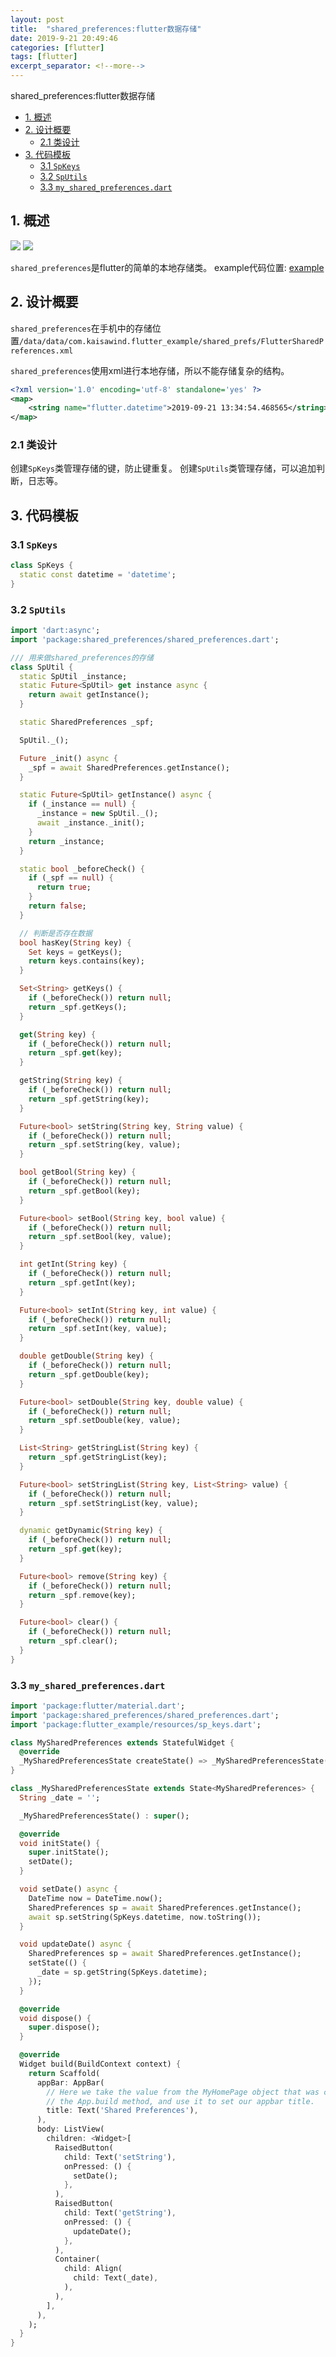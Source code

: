 ```yaml
---
layout: post
title:  "shared_preferences:flutter数据存储"
date: 2019-9-21 20:49:46
categories: [flutter]
tags: [flutter]
excerpt_separator: <!--more-->
---
```

shared_preferences:flutter数据存储
<!--more-->
<!-- @import "[TOC]" {cmd="toc" depthFrom=1 depthTo=6 orderedList=false} -->

<!-- code_chunk_output -->

- [1. 概述](#1-概述)
- [2. 设计概要](#2-设计概要)
  - [2.1 类设计](#21-类设计)
- [3. 代码模板](#3-代码模板)
  - [3.1 `SpKeys`](#31-spkeys)
  - [3.2 `SpUtils`](#32-sputils)
  - [3.3 `my_shared_preferences.dart`](#33-my_shared_preferencesdart)

<!-- /code_chunk_output -->


## 1. 概述

<img src="https://img.shields.io/pub/v/shared_preferences" />
<img src="https://img.shields.io/badge/flutter-v1.10.4--pre.53-blue" />

`shared_preferences`是flutter的简单的本地存储类。
example代码位置: [example](https://github.com/kaisawind/flutter_example/tree/d26ccf85cc04cde8c8eaab901f16244784921e92)

## 2. 设计概要

`shared_preferences`在手机中的存储位置`/data/data/com.kaisawind.flutter_example/shared_prefs/FlutterSharedPreferences.xml`

`shared_preferences`使用xml进行本地存储，所以不能存储复杂的结构。
```xml
<?xml version='1.0' encoding='utf-8' standalone='yes' ?>
<map>
    <string name="flutter.datetime">2019-09-21 13:34:54.468565</string>
</map>
```
### 2.1 类设计

创建`SpKeys`类管理存储的键，防止键重复。
创建`SpUtils`类管理存储，可以追加判断，日志等。

## 3. 代码模板

### 3.1 `SpKeys`
```dart
class SpKeys {
  static const datetime = 'datetime';
}
```

### 3.2 `SpUtils`
```dart
import 'dart:async';
import 'package:shared_preferences/shared_preferences.dart';

/// 用来做shared_preferences的存储
class SpUtil {
  static SpUtil _instance;
  static Future<SpUtil> get instance async {
    return await getInstance();
  }

  static SharedPreferences _spf;

  SpUtil._();

  Future _init() async {
    _spf = await SharedPreferences.getInstance();
  }

  static Future<SpUtil> getInstance() async {
    if (_instance == null) {
      _instance = new SpUtil._();
      await _instance._init();
    }
    return _instance;
  }

  static bool _beforeCheck() {
    if (_spf == null) {
      return true;
    }
    return false;
  }

  // 判断是否存在数据
  bool hasKey(String key) {
    Set keys = getKeys();
    return keys.contains(key);
  }

  Set<String> getKeys() {
    if (_beforeCheck()) return null;
    return _spf.getKeys();
  }

  get(String key) {
    if (_beforeCheck()) return null;
    return _spf.get(key);
  }

  getString(String key) {
    if (_beforeCheck()) return null;
    return _spf.getString(key);
  }

  Future<bool> setString(String key, String value) {
    if (_beforeCheck()) return null;
    return _spf.setString(key, value);
  }

  bool getBool(String key) {
    if (_beforeCheck()) return null;
    return _spf.getBool(key);
  }

  Future<bool> setBool(String key, bool value) {
    if (_beforeCheck()) return null;
    return _spf.setBool(key, value);
  }

  int getInt(String key) {
    if (_beforeCheck()) return null;
    return _spf.getInt(key);
  }

  Future<bool> setInt(String key, int value) {
    if (_beforeCheck()) return null;
    return _spf.setInt(key, value);
  }

  double getDouble(String key) {
    if (_beforeCheck()) return null;
    return _spf.getDouble(key);
  }

  Future<bool> setDouble(String key, double value) {
    if (_beforeCheck()) return null;
    return _spf.setDouble(key, value);
  }

  List<String> getStringList(String key) {
    return _spf.getStringList(key);
  }

  Future<bool> setStringList(String key, List<String> value) {
    if (_beforeCheck()) return null;
    return _spf.setStringList(key, value);
  }

  dynamic getDynamic(String key) {
    if (_beforeCheck()) return null;
    return _spf.get(key);
  }

  Future<bool> remove(String key) {
    if (_beforeCheck()) return null;
    return _spf.remove(key);
  }

  Future<bool> clear() {
    if (_beforeCheck()) return null;
    return _spf.clear();
  }
}

```

### 3.3 `my_shared_preferences.dart`
```dart
import 'package:flutter/material.dart';
import 'package:shared_preferences/shared_preferences.dart';
import 'package:flutter_example/resources/sp_keys.dart';

class MySharedPreferences extends StatefulWidget {
  @override
  _MySharedPreferencesState createState() => _MySharedPreferencesState();
}

class _MySharedPreferencesState extends State<MySharedPreferences> {
  String _date = '';

  _MySharedPreferencesState() : super();

  @override
  void initState() {
    super.initState();
    setDate();
  }

  void setDate() async {
    DateTime now = DateTime.now();
    SharedPreferences sp = await SharedPreferences.getInstance();
    await sp.setString(SpKeys.datetime, now.toString());
  }

  void updateDate() async {
    SharedPreferences sp = await SharedPreferences.getInstance();
    setState(() {
      _date = sp.getString(SpKeys.datetime);
    });
  }

  @override
  void dispose() {
    super.dispose();
  }

  @override
  Widget build(BuildContext context) {
    return Scaffold(
      appBar: AppBar(
        // Here we take the value from the MyHomePage object that was created by
        // the App.build method, and use it to set our appbar title.
        title: Text('Shared Preferences'),
      ),
      body: ListView(
        children: <Widget>[
          RaisedButton(
            child: Text('setString'),
            onPressed: () {
              setDate();
            },
          ),
          RaisedButton(
            child: Text('getString'),
            onPressed: () {
              updateDate();
            },
          ),
          Container(
            child: Align(
              child: Text(_date),
            ),
          ),
        ],
      ),
    );
  }
}
```